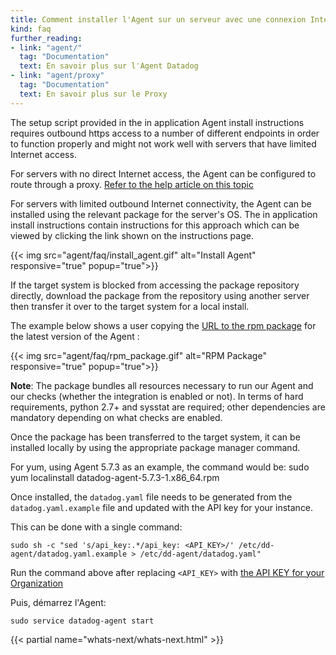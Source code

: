 ```yaml
---
title: Comment installer l'Agent sur un serveur avec une connexion Internet limitée?
kind: faq
further_reading:
- link: "agent/"
  tag: "Documentation"
  text: En savoir plus sur l'Agent Datadog
- link: "agent/proxy"
  tag: "Documentation"
  text: En savoir plus sur le Proxy
---
```


The setup script provided in the in application Agent install instructions requires outbound https access to a number of different endpoints in order to function properly and might not work well with servers that have limited Internet access.

For servers with no direct Internet access, the Agent can be configured to route through a proxy. [Refer to the help article on this topic][1]

For servers with limited outbound Internet connectivity, the Agent can be installed using the relevant package for the server's OS. The in application install instructions contain instructions for this approach which can be viewed by clicking the link shown on the instructions page.

{{< img src="agent/faq/install_agent.gif" alt="Install Agent" responsive="true" popup="true">}}

If the target system is blocked from accessing the package repository directly, download the package from the repository using another server then transfer it over to the target system for a local install.

The example below shows a user copying the [URL to the rpm package][2] for the latest version of the Agent :

{{< img src="agent/faq/rpm_package.gif" alt="RPM Package" responsive="true" popup="true">}}

**Note**: The package bundles all resources necessary to run our Agent and our checks (whether the integration is enabled or not). In terms of hard requirements, python 2.7+ and sysstat are required; other dependencies are mandatory depending on what checks are enabled.

Once the package has been transferred to the target system, it can be installed locally by using the appropriate package manager command.

For yum, using Agent 5.7.3 as an example, the command would be:
sudo yum localinstall datadog-agent-5.7.3-1.x86_64.rpm

Once installed, the `datadog.yaml` file needs to be generated from the `datadog.yaml.example` file and updated with the API key for your instance.

This can be done with a single command:
```
sudo sh -c "sed 's/api_key:.*/api_key: <API_KEY>/' /etc/dd-agent/datadog.yaml.example > /etc/dd-agent/datadog.yaml"
```

Run the command above after replacing `<API_KEY>` with [the API KEY for your Organization][3]

Puis, démarrez l'Agent:

```
sudo service datadog-agent start
```

{{< partial name="whats-next/whats-next.html" >}}

[1]: /account_management/faq/can-i-use-a-proxy-to-connect-my-servers-to-datadog
[2]: https://yum.datadoghq.com/rpm/x86_64/
[3]: https://app.datadoghq.com/account/settings#api
